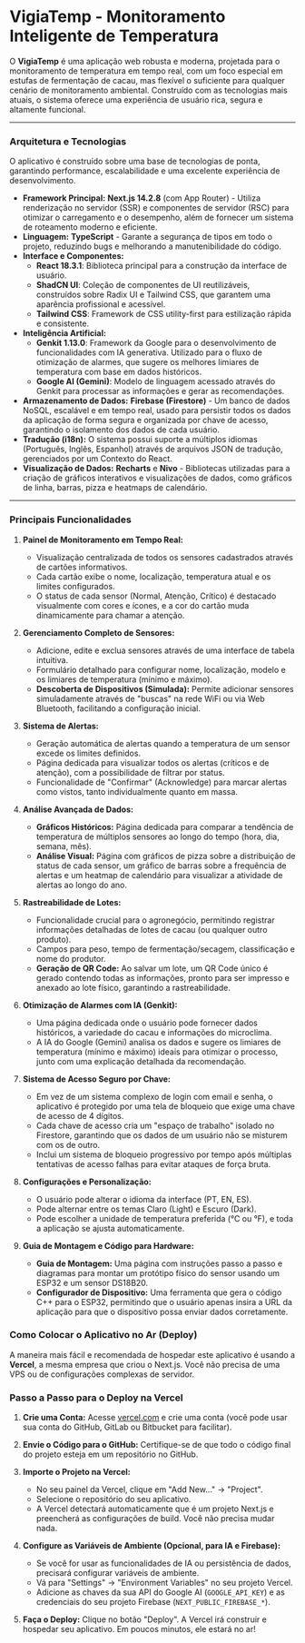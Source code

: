 # VigiaTemp - Monitoramento Inteligente de Temperatura

O **VigiaTemp** é uma aplicação web robusta e moderna, projetada para o monitoramento de temperatura em tempo real, com um foco especial em estufas de fermentação de cacau, mas flexível o suficiente para qualquer cenário de monitoramento ambiental. Construído com as tecnologias mais atuais, o sistema oferece uma experiência de usuário rica, segura e altamente funcional.

---

### **Arquitetura e Tecnologias**

O aplicativo é construído sobre uma base de tecnologias de ponta, garantindo performance, escalabilidade e uma excelente experiência de desenvolvimento.

*   **Framework Principal:** **Next.js 14.2.8** (com App Router) - Utiliza renderização no servidor (SSR) e componentes de servidor (RSC) para otimizar o carregamento e o desempenho, além de fornecer um sistema de roteamento moderno e eficiente.
*   **Linguagem:** **TypeScript** - Garante a segurança de tipos em todo o projeto, reduzindo bugs e melhorando a manutenibilidade do código.
*   **Interface e Componentes:**
    *   **React 18.3.1**: Biblioteca principal para a construção da interface de usuário.
    *   **ShadCN UI**: Coleção de componentes de UI reutilizáveis, construídos sobre Radix UI e Tailwind CSS, que garantem uma aparência profissional e acessível.
    *   **Tailwind CSS**: Framework de CSS utility-first para estilização rápida e consistente.
*   **Inteligência Artificial:**
    *   **Genkit 1.13.0**: Framework da Google para o desenvolvimento de funcionalidades com IA generativa. Utilizado para o fluxo de otimização de alarmes, que sugere os melhores limiares de temperatura com base em dados históricos.
    *   **Google AI (Gemini)**: Modelo de linguagem acessado através do Genkit para processar as informações e gerar as recomendações.
*   **Armazenamento de Dados:** **Firebase (Firestore)** - Um banco de dados NoSQL, escalável e em tempo real, usado para persistir todos os dados da aplicação de forma segura e organizada por chave de acesso, garantindo o isolamento dos dados de cada usuário.
*   **Tradução (i18n):** O sistema possui suporte a múltiplos idiomas (Português, Inglês, Espanhol) através de arquivos JSON de tradução, gerenciados por um Contexto do React.
*   **Visualização de Dados:** **Recharts** e **Nivo** - Bibliotecas utilizadas para a criação de gráficos interativos e visualizações de dados, como gráficos de linha, barras, pizza e heatmaps de calendário.

---

### **Principais Funcionalidades**

1.  **Painel de Monitoramento em Tempo Real:**
    *   Visualização centralizada de todos os sensores cadastrados através de cartões informativos.
    *   Cada cartão exibe o nome, localização, temperatura atual e os limites configurados.
    *   O status de cada sensor (Normal, Atenção, Crítico) é destacado visualmente com cores e ícones, e a cor do cartão muda dinamicamente para chamar a atenção.

2.  **Gerenciamento Completo de Sensores:**
    *   Adicione, edite e exclua sensores através de uma interface de tabela intuitiva.
    *   Formulário detalhado para configurar nome, localização, modelo e os limiares de temperatura (mínimo e máximo).
    *   **Descoberta de Dispositivos (Simulada):** Permite adicionar sensores simuladamente através de "buscas" na rede WiFi ou via Web Bluetooth, facilitando a configuração inicial.

3.  **Sistema de Alertas:**
    *   Geração automática de alertas quando a temperatura de um sensor excede os limites definidos.
    *   Página dedicada para visualizar todos os alertas (críticos e de atenção), com a possibilidade de filtrar por status.
    *   Funcionalidade de "Confirmar" (Acknowledge) para marcar alertas como vistos, tanto individualmente quanto em massa.

4.  **Análise Avançada de Dados:**
    *   **Gráficos Históricos:** Página dedicada para comparar a tendência de temperatura de múltiplos sensores ao longo do tempo (hora, dia, semana, mês).
    *   **Análise Visual:** Página com gráficos de pizza sobre a distribuição de status de cada sensor, um gráfico de barras sobre a frequência de alertas e um heatmap de calendário para visualizar a atividade de alertas ao longo do ano.

5.  **Rastreabilidade de Lotes:**
    *   Funcionalidade crucial para o agronegócio, permitindo registrar informações detalhadas de lotes de cacau (ou qualquer outro produto).
    *   Campos para peso, tempo de fermentação/secagem, classificação e nome do produtor.
    *   **Geração de QR Code:** Ao salvar um lote, um QR Code único é gerado contendo todas as informações, pronto para ser impresso e anexado ao lote físico, garantindo a rastreabilidade.

6.  **Otimização de Alarmes com IA (Genkit):**
    *   Uma página dedicada onde o usuário pode fornecer dados históricos, a variedade do cacau e informações do microclima.
    *   A IA do Google (Gemini) analisa os dados e sugere os limiares de temperatura (mínimo e máximo) ideais para otimizar o processo, junto com uma explicação detalhada da recomendação.

7.  **Sistema de Acesso Seguro por Chave:**
    *   Em vez de um sistema complexo de login com email e senha, o aplicativo é protegido por uma tela de bloqueio que exige uma chave de acesso de 4 dígitos.
    *   Cada chave de acesso cria um "espaço de trabalho" isolado no Firestore, garantindo que os dados de um usuário não se misturem com os de outro.
    *   Inclui um sistema de bloqueio progressivo por tempo após múltiplas tentativas de acesso falhas para evitar ataques de força bruta.

8.  **Configurações e Personalização:**
    *   O usuário pode alterar o idioma da interface (PT, EN, ES).
    *   Pode alternar entre os temas Claro (Light) e Escuro (Dark).
    *   Pode escolher a unidade de temperatura preferida (°C ou °F), e toda a aplicação se ajusta automaticamente.

9.  **Guia de Montagem e Código para Hardware:**
    *   **Guia de Montagem:** Uma página com instruções passo a passo e diagramas para montar um protótipo físico do sensor usando um ESP32 e um sensor DS18B20.
    *   **Configurador de Dispositivo:** Uma ferramenta que gera o código C++ para o ESP32, permitindo que o usuário apenas insira a URL da aplicação para que o dispositivo possa enviar dados corretamente.


### Como Colocar o Aplicativo no Ar (Deploy)

A maneira mais fácil e recomendada de hospedar este aplicativo é usando a **Vercel**, a mesma empresa que criou o Next.js. Você não precisa de uma VPS ou de configurações complexas de servidor.

### Passo a Passo para o Deploy na Vercel

1.  **Crie uma Conta:** Acesse [vercel.com](https://vercel.com/) e crie uma conta (você pode usar sua conta do GitHub, GitLab ou Bitbucket para facilitar).

2.  **Envie o Código para o GitHub:** Certifique-se de que todo o código final do projeto esteja em um repositório no GitHub.

3.  **Importe o Projeto na Vercel:**
    *   No seu painel da Vercel, clique em "Add New..." -> "Project".
    *   Selecione o repositório do seu aplicativo.
    *   A Vercel detectará automaticamente que é um projeto Next.js e preencherá as configurações de build. Você não precisa mudar nada.

4.  **Configure as Variáveis de Ambiente (Opcional, para IA e Firebase):**
    *   Se você for usar as funcionalidades de IA ou persistência de dados, precisará configurar variáveis de ambiente.
    *   Vá para "Settings" -> "Environment Variables" no seu projeto Vercel.
    *   Adicione as chaves da sua API do Google AI (`GOOGLE_API_KEY`) e as credenciais do seu projeto Firebase (`NEXT_PUBLIC_FIREBASE_*`).

5.  **Faça o Deploy:** Clique no botão "Deploy". A Vercel irá construir e hospedar seu aplicativo. Em poucos minutos, ele estará no ar!